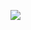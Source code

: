 ![](http://www.plantuml.com/plantuml/proxy?cache=no&src=https://raw.githubusercontent.com/oleksandrblazhko/ai201-kalarashan/laboratory-work-7/2-SoftwareDesign/2.7-PlantUML/DataModel.puml)
